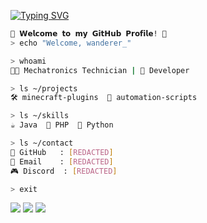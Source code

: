 <a href="https://git.io/typing-svg"><img src="https://readme-typing-svg.demolab.com?font=Mochiy+Pop+One&size=25&pause=1000&color=E91E63&width=500&height=55&lines=%E3%82%88%E3%81%86%E3%81%93%E3%81%9D+%E7%A7%81%E3%81%AE+GitHub+%E3%83%97%E3%83%AD%E3%83%95%E3%82%A3%E3%83%BC%E3%83%AB+%E3%81%B8%EF%BC%81;%E3%81%8A%E6%A5%BD%E3%81%97%E3%81%BF%E3%81%8F%E3%81%A0%E3%81%95%E3%81%84+%D9%A9(%E2%97%95%E2%80%BF%E2%97%95%EF%BD%A1)%DB%B6;%E3%81%93%E3%81%93%E3%81%AB+%E3%81%84%E3%82%8B+%E3%81%AE%E3%81%AF+%E3%81%AA%E3%81%9C%EF%BC%9F;%E7%A7%81%E3%82%92+%E5%82%B7%E3%81%A4%E3%81%91%E3%81%AA%E3%81%84%E3%81%A7+%E3%81%8F%E3%81%A0%E3%81%95%E3%81%84+;%E3%81%9D%E3%82%93%E3%81%AA%E9%A2%A8%E3%81%AB+%E7%A7%81%E3%82%92+%E8%A6%8B%E3%81%AA%E3%81%84%E3%81%A7+;%E7%A7%81%E3%81%AF+%E5%A4%89%E3%81%98%E3%82%83%E3%81%AA%E3%81%84...+%E3%81%82%E3%81%AA%E3%81%9F%E3%81%AF+%E5%A4%89%E3%81%A7%E3%81%99+;%E3%81%8A%E9%A1%98%E3%81%84%E3%81%A0%E3%81%8B%E3%82%89+%E5%8E%BB%E3%81%A3%E3%81%A6+%E3%81%8F%E3%81%A0%E3%81%95%E3%81%84+;%E3%82%82%E3%81%86+%E5%B8%B0%E3%82%8B+%E6%99%82%E9%96%93%E3%81%A7%E3%81%99" alt="Typing SVG" />
</a>

```bash
🌸 𝗪𝗲𝗹𝗰𝗼𝗺𝗲 𝘁𝗼 𝗺𝘆 𝗚𝗶𝘁𝗛𝘂𝗯 𝗣𝗿𝗼𝗳𝗶𝗹𝗲! 🌸
> echo "Welcome, wanderer_"

> whoami
👨‍💻 Mechatronics Technician | 🎯 Developer

> ls ~/projects
🛠️ minecraft-plugins  🤖 automation-scripts

> ls ~/skills
☕ Java  🐘 PHP  🐍 Python

> ls ~/contact
📂 GitHub   : [REDACTED]
📧 Email    : [REDACTED]
🎮 Discord  : [REDACTED]

> exit
```
[![](https://img.shields.io/badge/-github-6E40C9)](https://github.com/chbya)
[![](https://img.shields.io/badge/-message-E91E63)](mailto:hahyouthought)
[![](https://img.shields.io/badge/-discord-5865F2)](https://discord.gg/G46xJrhP7Y)
